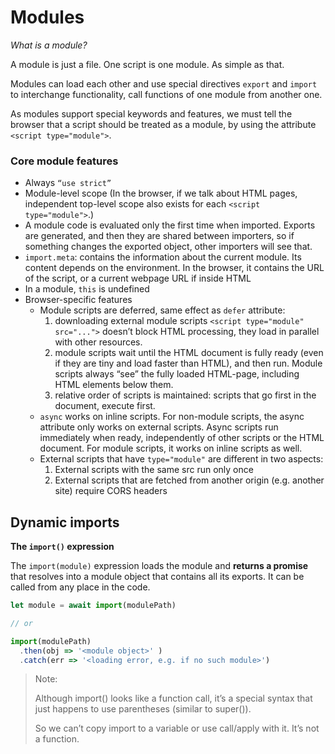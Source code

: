 # Modules

_What is a module?_

A module is just a file. One script is one module. As simple as that.

Modules can load each other and use special directives `export` and `import` to interchange functionality, call functions of one module from another one.

As modules support special keywords and features, we must tell the browser that a script should be treated as a module, by using the attribute `<script type="module">`.

### Core module features

- Always `“use strict”`
- Module-level scope (In the browser, if we talk about HTML pages, independent top-level scope also exists for each `<script type="module">`.)
- A module code is evaluated only the first time when imported. Exports are generated, and then they are shared between importers, so if something changes the exported object, other importers will see that.
- `import.meta`: contains the information about the current module. Its content depends on the environment. In the browser, it contains the URL of the script, or a current webpage URL if inside HTML
- In a module, `this` is undefined
- Browser-specific features
  - Module scripts are deferred, same effect as `defer` attribute:
    1. downloading external module scripts `<script type="module" src="...">` doesn’t block HTML processing, they load in parallel with other resources.
    1. module scripts wait until the HTML document is fully ready (even if they are tiny and load faster than HTML), and then run. Module scripts always “see” the fully loaded HTML-page, including HTML elements below them.
    1. relative order of scripts is maintained: scripts that go first in the document, execute first. 
  - `async` works on inline scripts. For non-module scripts, the async attribute only works on external scripts. Async scripts run immediately when ready, independently of other scripts or the HTML document. For module scripts, it works on inline scripts as well.
  - External scripts that have `type="module"` are different in two aspects:
    1. External scripts with the same src run only once
    1. External scripts that are fetched from another origin (e.g. another site) require CORS headers  
  
## Dynamic imports

__The `import()` expression__

The `import(module)` expression loads the module and __returns a promise__ that resolves into a module object that contains all its exports. It can be called from any place in the code.

```js
let module = await import(modulePath)

// or

import(modulePath)
  .then(obj => '<module object>' )
  .catch(err => '<loading error, e.g. if no such module>')
```

> Note:
> 
> Although import() looks like a function call, it’s a special syntax that just happens to use parentheses (similar to super()).
>
> So we can’t copy import to a variable or use call/apply with it. It’s not a function.
